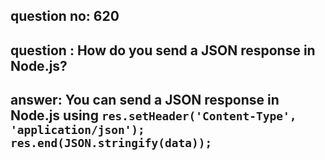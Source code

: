 
      
## question no: 620

## question : How do you send a JSON response in Node.js?

## answer: You can send a JSON response in Node.js using `res.setHeader('Content-Type', 'application/json'); res.end(JSON.stringify(data));`
      
